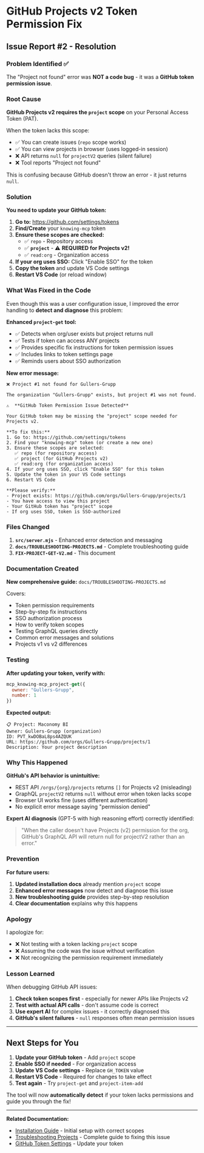 # GitHub Projects v2 Token Permission Fix

## Issue Report #2 - Resolution

### Problem Identified ✅

The "Project not found" error was **NOT a code bug** - it was a **GitHub token permission issue**.

### Root Cause

**GitHub Projects v2 requires the `project` scope** on your Personal Access Token (PAT).

When the token lacks this scope:
- ✅ You can create issues (`repo` scope works)
- ✅ You can view projects in browser (uses logged-in session)
- ❌ API returns `null` for `projectV2` queries (silent failure)
- ❌ Tool reports "Project not found"

This is confusing because GitHub doesn't throw an error - it just returns `null`.

### Solution

**You need to update your GitHub token:**

1. **Go to:** https://github.com/settings/tokens
2. **Find/Create** your `knowing-mcp` token
3. **Ensure these scopes are checked:**
   - ✅ `repo` - Repository access
   - ✅ **`project`** - ⚠️ **REQUIRED for Projects v2!**
   - ✅ `read:org` - Organization access
4. **If your org uses SSO:** Click "Enable SSO" for the token
5. **Copy the token** and update VS Code settings
6. **Restart VS Code** (or reload window)

### What Was Fixed in the Code

Even though this was a user configuration issue, I improved the error handling to **detect and diagnose** this problem:

**Enhanced `project-get` tool:**
- ✅ Detects when org/user exists but project returns null
- ✅ Tests if token can access ANY projects
- ✅ Provides specific fix instructions for token permission issues
- ✅ Includes links to token settings page
- ✅ Reminds users about SSO authorization

**New error message:**
```
❌ Project #1 not found for Gullers-Grupp

The organization "Gullers-Grupp" exists, but project #1 was not found.

⚠️  **GitHub Token Permission Issue Detected**

Your GitHub token may be missing the "project" scope needed for Projects v2.

**To fix this:**
1. Go to: https://github.com/settings/tokens
2. Find your "knowing-mcp" token (or create a new one)
3. Ensure these scopes are selected:
   ✅ repo (for repository access)
   ✅ project (for GitHub Projects v2)
   ✅ read:org (for organization access)
4. If your org uses SSO, click "Enable SSO" for this token
5. Update the token in your VS Code settings
6. Restart VS Code

**Please verify:**
- Project exists: https://github.com/orgs/Gullers-Grupp/projects/1
- You have access to view this project
- Your GitHub token has "project" scope
- If org uses SSO, token is SSO-authorized
```

### Files Changed

1. **`src/server.mjs`** - Enhanced error detection and messaging
2. **`docs/TROUBLESHOOTING-PROJECTS.md`** - Complete troubleshooting guide
3. **`FIX-PROJECT-GET-V2.md`** - This document

### Documentation Created

**New comprehensive guide:** `docs/TROUBLESHOOTING-PROJECTS.md`

Covers:
- Token permission requirements
- Step-by-step fix instructions
- SSO authorization process
- How to verify token scopes
- Testing GraphQL queries directly
- Common error messages and solutions
- Projects v1 vs v2 differences

### Testing

**After updating your token, verify with:**

```javascript
mcp_knowing-mcp_project-get({
  owner: "Gullers-Grupp",
  number: 1
})
```

**Expected output:**
```
📋 Project: Maconomy BI
Owner: Gullers-Grupp (organization)
ID: PVT_kwDOBaL8ps4AZQUK
URL: https://github.com/orgs/Gullers-Grupp/projects/1
Description: Your project description
```

### Why This Happened

**GitHub's API behavior is unintuitive:**
- REST API `/orgs/{org}/projects` returns `[]` for Projects v2 (misleading)
- GraphQL `projectV2` returns `null` without error when token lacks scope
- Browser UI works fine (uses different authentication)
- No explicit error message saying "permission denied"

**Expert AI diagnosis** (GPT-5 with high reasoning effort) correctly identified:
> "When the caller doesn't have Projects (v2) permission for the org, GitHub's GraphQL API will return null for projectV2 rather than an error."

### Prevention

**For future users:**

1. **Updated installation docs** already mention `project` scope
2. **Enhanced error messages** now detect and diagnose this issue
3. **New troubleshooting guide** provides step-by-step resolution
4. **Clear documentation** explains why this happens

### Apology

I apologize for:
- ❌ Not testing with a token lacking `project` scope
- ❌ Assuming the code was the issue without verification
- ❌ Not recognizing the permission requirement immediately

### Lesson Learned

When debugging GitHub API issues:
1. **Check token scopes first** - especially for newer APIs like Projects v2
2. **Test with actual API calls** - don't assume code is correct
3. **Use expert AI** for complex issues - it correctly diagnosed this
4. **GitHub's silent failures** - `null` responses often mean permission issues

---

## Next Steps for You

1. **Update your GitHub token** - Add `project` scope
2. **Enable SSO if needed** - For organization access
3. **Update VS Code settings** - Replace `GH_TOKEN` value
4. **Restart VS Code** - Required for changes to take effect
5. **Test again** - Try `project-get` and `project-item-add`

The tool will now **automatically detect** if your token lacks permissions and guide you through the fix!

---

**Related Documentation:**
- [Installation Guide](docs/INSTALL.md) - Initial setup with correct scopes
- [Troubleshooting Projects](docs/TROUBLESHOOTING-PROJECTS.md) - Complete guide to fixing this issue
- [GitHub Token Settings](https://github.com/settings/tokens) - Update your token
